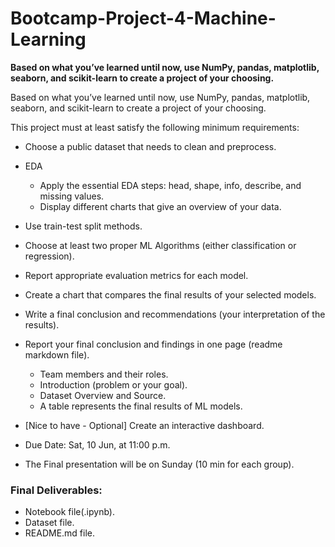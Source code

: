 # Bootcamp-Project-4-Machine-Learning

**Based on what you’ve learned until now, use NumPy, pandas, matplotlib, seaborn, and scikit-learn to create a project of your choosing.**

Based on what you’ve learned until now, use NumPy, pandas, matplotlib, seaborn, and scikit-learn to create a project of your choosing.

This project must at least satisfy the following minimum requirements:

- Choose a public dataset that needs to clean and preprocess.
- EDA
    - Apply the essential EDA steps: head, shape, info, describe, and missing values.
    - Display different charts that give an overview of your data.
- Use train-test split methods.
- Choose at least two proper ML Algorithms (either classification or regression).
- Report appropriate evaluation metrics for each model.
- Create a chart that compares the final results of your selected models.
- Write a final conclusion and recommendations (your interpretation of the results).
- Report your final conclusion and findings in one page (readme markdown file).
    - Team members and their roles.
    - Introduction (problem or your goal).
    - Dataset Overview and Source.
    - A table represents the final results of ML models.

- [Nice to have - Optional] Create an interactive dashboard.


- Due Date: Sat, 10 Jun, at 11:00 p.m.
- The Final presentation will be on Sunday (10 min for each group).

### Final Deliverables:
- Notebook file(.ipynb).
- Dataset file.
- README.md file.

